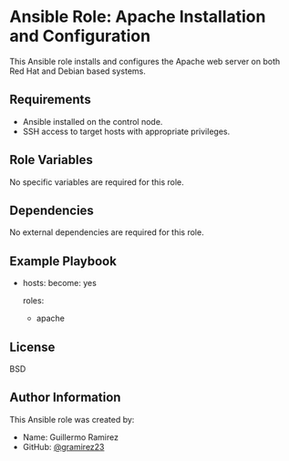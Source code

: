 # Ansible Role: Apache Installation and Configuration

This Ansible role installs and configures the Apache web server on both Red Hat and Debian based systems.

## Requirements

- Ansible installed on the control node.
- SSH access to target hosts with appropriate privileges.

## Role Variables

No specific variables are required for this role.

## Dependencies

No external dependencies are required for this role.


## Example Playbook


 - hosts:
   become: yes

   roles:
    - apache

## License

BSD

## Author Information

This Ansible role was created by:

- Name: Guillermo Ramirez
- GitHub: [@gramirez23](https://github.com/gramirez23)
